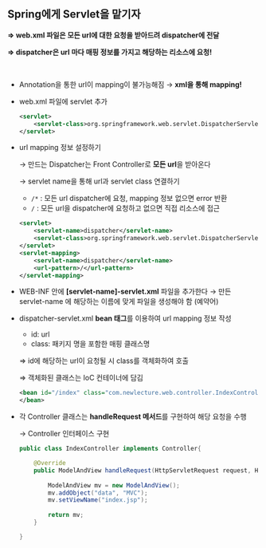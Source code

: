 ## Spring에게 Servlet을 맡기자

**⇒ web.xml 파일은 모든 url에 대한 요청을 받아드려 dispatcher에 전달**

**⇒ dispatcher은 url 마다 매핑 정보를 가지고 해당하는 리소스에 요청!**

<br>

- Annotation을 통한 url이 mapping이 불가능해짐 → **xml을 통해 mapping!**
- web.xml 파일에 servlet 추가
    
    ```xml
    <servlet>
    	<servlet-class>org.springframework.web.servlet.DispatcherServlet</servlet-class>
    </servlet>
    ```
    
- url mapping 정보 설정하기
    
    → 만드는 Dispatcher는 Front Controller로 **모든 url**을 받아온다
    
    → servlet name을 통해 url과 servlet class 연결하기
    
    - `/*` : 모든 url dispatcher에 요청, mapping 정보 없으면 error 반환
    - `/` : 모든 url을 dispatcher에 요청하고 없으면 직접 리소스에 접근
    
    ```xml
    <servlet>
    	<servlet-name>dispatcher</servlet-name>
    	<servlet-class>org.springframework.web.servlet.DispatcherServlet</servlet-class>
    </servlet>
    <servlet-mapping>
    	<servlet-name>dispatcher</servlet-name>
    	<url-pattern>/</url-pattern>
    </servlet-mapping>
    ```
    
- WEB-INF 안에 **[servlet-name]-servlet.xml** 파일을 추가한다 → 만든 servlet-name 에 해당하는 이름에 맞게 파일을 생성해야 함 (예약어)
- dispatcher-servlet.xml **bean 태그**를 이용하여 url mapping 정보 작성
    - id: url
    - class: 패키지 명을 포함한 매핑 클래스명
    
    ⇒ id에 해당하는 url이 요청될 시 class를 객체화하여 호출
    
    ⇒ 객체화된 클래스는 IoC 컨테이너에 담김
    
    ```xml
    <bean id="/index" class="com.newlecture.web.controller.IndexController.java">  
    </bean>
    ```
    
- 각 Controller 클래스는 **handleRequest 메서드**를 구현하여 해당 요청을 수행
    
    → Controller 인터페이스 구현
    
    ```java
    public class IndexController implements Controller{
    
    	@Override
    	public ModelAndView handleRequest(HttpServletRequest request, HttpServletResponse response) throws Exception {
    		
    		ModelAndView mv = new ModelAndView();
    		mv.addObject("data", "MVC");
    		mv.setViewName("index.jsp");
    		
    		return mv;
    	}
    
    }
    ```